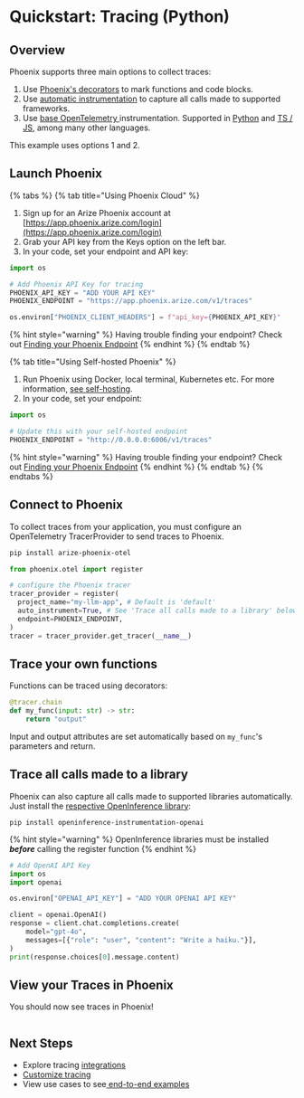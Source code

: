 # Quickstart: Tracing (Python)

## Overview

Phoenix supports three main options to collect traces:

1. Use [Phoenix's decorators](../how-to-tracing/setup-tracing/instrument-python.md) to mark functions and code blocks.
2. Use [automatic instrumentation](https://docs.arize.com/phoenix/integrations) to capture all calls made to supported frameworks.
3. Use [base OpenTelemetry ](../how-to-tracing/setup-tracing/custom-spans.md)instrumentation. Supported in [Python](../how-to-tracing/setup-tracing/custom-spans.md) and [TS / JS](../how-to-tracing/setup-tracing/javascript.md), among many other languages.

This example uses options 1 and 2.

## Launch Phoenix

{% tabs %}
{% tab title="Using Phoenix Cloud" %}
1. Sign up for an Arize Phoenix account at [https://app.phoenix.arize.com/login](https://app.phoenix.arize.com/login)
2. Grab your API key from the Keys option on the left bar.
3. In your code, set your endpoint and API key:

```python
import os

# Add Phoenix API Key for tracing
PHOENIX_API_KEY = "ADD YOUR API KEY"
PHOENIX_ENDPOINT = "https://app.phoenix.arize.com/v1/traces"

os.environ["PHOENIX_CLIENT_HEADERS"] = f"api_key={PHOENIX_API_KEY}"
```

{% hint style="warning" %}
Having trouble finding your endpoint? Check out [Finding your Phoenix Endpoint](https://docs.arize.com/phoenix/learn/faqs/what-is-my-phoenix-endpoint)
{% endhint %}
{% endtab %}

{% tab title="Using Self-hosted Phoenix" %}
1. Run Phoenix using Docker, local terminal, Kubernetes etc. For more information, [see self-hosting](https://app.gitbook.com/o/-MB4weB2E-qpBe07nmSL/s/0gWR4qoGzdz04iSgPlsU/).
2. In your code, set your endpoint:

```python
import os

# Update this with your self-hosted endpoint
PHOENIX_ENDPOINT = "http://0.0.0.0:6006/v1/traces"
```

{% hint style="warning" %}
Having trouble finding your endpoint? Check out [Finding your Phoenix Endpoint](https://docs.arize.com/phoenix/learn/faqs/what-is-my-phoenix-endpoint)
{% endhint %}
{% endtab %}
{% endtabs %}

## Connect to Phoenix <a href="#connect-your-app" id="connect-your-app"></a>

To collect traces from your application, you must configure an OpenTelemetry TracerProvider to send traces to Phoenix.&#x20;

```bash
pip install arize-phoenix-otel
```

```python
from phoenix.otel import register

# configure the Phoenix tracer
tracer_provider = register(
  project_name="my-llm-app", # Default is 'default'
  auto_instrument=True, # See 'Trace all calls made to a library' below
  endpoint=PHOENIX_ENDPOINT,
)
tracer = tracer_provider.get_tracer(__name__)
```

## Trace your own functions

Functions can be traced using decorators:

```python
@tracer.chain
def my_func(input: str) -> str:
    return "output"
```

Input and output attributes are set automatically based on `my_func`'s parameters and return.

## Trace all calls made to a library

Phoenix can also capture all calls made to supported libraries automatically. Just install the [respective OpenInference library](../integrations-tracing/):

```
pip install openinference-instrumentation-openai
```

{% hint style="warning" %}
OpenInference libraries must be installed _**before**_ calling the register function
{% endhint %}

```python
# Add OpenAI API Key
import os
import openai

os.environ["OPENAI_API_KEY"] = "ADD YOUR OPENAI API KEY"

client = openai.OpenAI()
response = client.chat.completions.create(
    model="gpt-4o",
    messages=[{"role": "user", "content": "Write a haiku."}],
)
print(response.choices[0].message.content)
```

## View your Traces in Phoenix

You should now see traces in Phoenix!

<figure><img src="../../.gitbook/assets/Screenshot 2024-10-29 at 2.51.24 PM.png" alt=""><figcaption></figcaption></figure>

## Next Steps

* Explore tracing [integrations](https://docs.arize.com/phoenix/integrations)
* [Customize tracing](../how-to-tracing/)
* View use cases to see[ end-to-end examples](https://docs.arize.com/phoenix/cookbook/guide)

